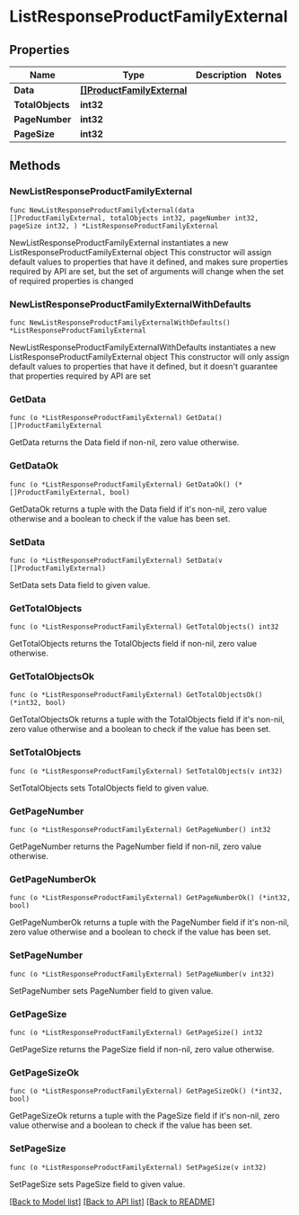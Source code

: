 # ListResponseProductFamilyExternal

## Properties

Name | Type | Description | Notes
------------ | ------------- | ------------- | -------------
**Data** | [**[]ProductFamilyExternal**](ProductFamilyExternal.md) |  | 
**TotalObjects** | **int32** |  | 
**PageNumber** | **int32** |  | 
**PageSize** | **int32** |  | 

## Methods

### NewListResponseProductFamilyExternal

`func NewListResponseProductFamilyExternal(data []ProductFamilyExternal, totalObjects int32, pageNumber int32, pageSize int32, ) *ListResponseProductFamilyExternal`

NewListResponseProductFamilyExternal instantiates a new ListResponseProductFamilyExternal object
This constructor will assign default values to properties that have it defined,
and makes sure properties required by API are set, but the set of arguments
will change when the set of required properties is changed

### NewListResponseProductFamilyExternalWithDefaults

`func NewListResponseProductFamilyExternalWithDefaults() *ListResponseProductFamilyExternal`

NewListResponseProductFamilyExternalWithDefaults instantiates a new ListResponseProductFamilyExternal object
This constructor will only assign default values to properties that have it defined,
but it doesn't guarantee that properties required by API are set

### GetData

`func (o *ListResponseProductFamilyExternal) GetData() []ProductFamilyExternal`

GetData returns the Data field if non-nil, zero value otherwise.

### GetDataOk

`func (o *ListResponseProductFamilyExternal) GetDataOk() (*[]ProductFamilyExternal, bool)`

GetDataOk returns a tuple with the Data field if it's non-nil, zero value otherwise
and a boolean to check if the value has been set.

### SetData

`func (o *ListResponseProductFamilyExternal) SetData(v []ProductFamilyExternal)`

SetData sets Data field to given value.


### GetTotalObjects

`func (o *ListResponseProductFamilyExternal) GetTotalObjects() int32`

GetTotalObjects returns the TotalObjects field if non-nil, zero value otherwise.

### GetTotalObjectsOk

`func (o *ListResponseProductFamilyExternal) GetTotalObjectsOk() (*int32, bool)`

GetTotalObjectsOk returns a tuple with the TotalObjects field if it's non-nil, zero value otherwise
and a boolean to check if the value has been set.

### SetTotalObjects

`func (o *ListResponseProductFamilyExternal) SetTotalObjects(v int32)`

SetTotalObjects sets TotalObjects field to given value.


### GetPageNumber

`func (o *ListResponseProductFamilyExternal) GetPageNumber() int32`

GetPageNumber returns the PageNumber field if non-nil, zero value otherwise.

### GetPageNumberOk

`func (o *ListResponseProductFamilyExternal) GetPageNumberOk() (*int32, bool)`

GetPageNumberOk returns a tuple with the PageNumber field if it's non-nil, zero value otherwise
and a boolean to check if the value has been set.

### SetPageNumber

`func (o *ListResponseProductFamilyExternal) SetPageNumber(v int32)`

SetPageNumber sets PageNumber field to given value.


### GetPageSize

`func (o *ListResponseProductFamilyExternal) GetPageSize() int32`

GetPageSize returns the PageSize field if non-nil, zero value otherwise.

### GetPageSizeOk

`func (o *ListResponseProductFamilyExternal) GetPageSizeOk() (*int32, bool)`

GetPageSizeOk returns a tuple with the PageSize field if it's non-nil, zero value otherwise
and a boolean to check if the value has been set.

### SetPageSize

`func (o *ListResponseProductFamilyExternal) SetPageSize(v int32)`

SetPageSize sets PageSize field to given value.



[[Back to Model list]](../README.md#documentation-for-models) [[Back to API list]](../README.md#documentation-for-api-endpoints) [[Back to README]](../README.md)


